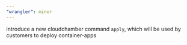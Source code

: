 ```yaml
---
"wrangler": minor
---
```


introduce a new cloudchamber command `apply`, which will be used by customers to deploy container-apps
